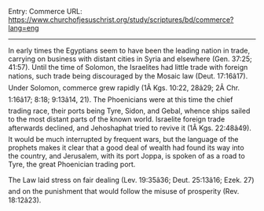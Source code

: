 Entry: Commerce
URL: https://www.churchofjesuschrist.org/study/scriptures/bd/commerce?lang=eng

---

In early times the Egyptians seem to have been the leading nation in trade, carrying on business with distant cities in Syria and elsewhere (Gen. 37:25; 41:57). Until the time of Solomon, the Israelites had little trade with foreign nations, such trade being discouraged by the Mosaic law (Deut. 17:16â17). Under Solomon, commerce grew rapidly (1Â Kgs. 10:22, 28â29; 2Â Chr. 1:16â17; 8:18; 9:13â14, 21). The Phoenicians were at this time the chief trading race, their ports being Tyre, Sidon, and Gebal, whence ships sailed to the most distant parts of the known world. Israelite foreign trade afterwards declined, and Jehoshaphat tried to revive it (1Â Kgs. 22:48â49). It would be much interrupted by frequent wars, but the language of the prophets makes it clear that a good deal of wealth had found its way into the country, and Jerusalem, with its port Joppa, is spoken of as a road to Tyre, the great Phoenician trading port.

The Law laid stress on fair dealing (Lev. 19:35â36; Deut. 25:13â16; Ezek. 27) and on the punishment that would follow the misuse of prosperity (Rev. 18:12â23).

